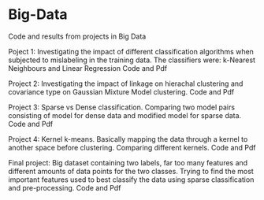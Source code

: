 # Big-Data
Code and results from projects in Big Data

Poject 1:
Investigating the impact of different classification algorithms when subjected to mislabeling in the training data. 
The classifiers were: k-Nearest Neighbours and Linear Regression
Code and Pdf


Project 2:
Investigating the impact of linkage on hierachal clustering and covariance type on Gaussian Mixture Model clustering.
Code and Pdf

Project 3:
Sparse vs Dense classification.
Comparing two model pairs consisting of model for dense data and modified model for sparse data.
Code and Pdf

Project 4:
Kernel k-means. Basically mapping the data through a kernel to another space before clustering. Comparing different kernels.
Code and Pdf

Final project:
Big dataset containing two labels, far too many features and different amounts of data points for the two classes. 
Trying to find the most important features used to best classify the data using sparse classification and pre-processing.
Code and Pdf
